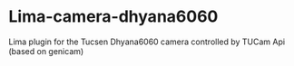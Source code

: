 # Lima-camera-dhyana6060
Lima plugin for the Tucsen Dhyana6060 camera controlled by TUCam Api (based on genicam)
